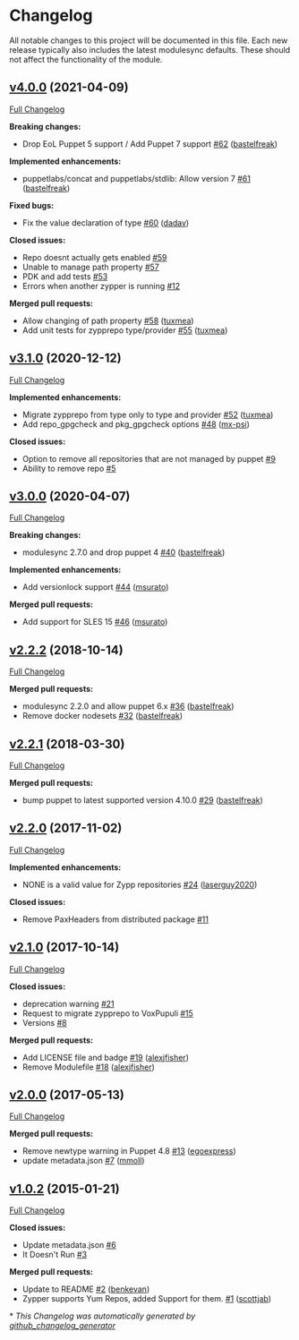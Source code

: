 # Changelog

All notable changes to this project will be documented in this file.
Each new release typically also includes the latest modulesync defaults.
These should not affect the functionality of the module.

## [v4.0.0](https://github.com/voxpupuli/puppet-zypprepo/tree/v4.0.0) (2021-04-09)

[Full Changelog](https://github.com/voxpupuli/puppet-zypprepo/compare/v3.1.0...v4.0.0)

**Breaking changes:**

- Drop EoL Puppet 5 support / Add Puppet 7 support [\#62](https://github.com/voxpupuli/puppet-zypprepo/pull/62) ([bastelfreak](https://github.com/bastelfreak))

**Implemented enhancements:**

- puppetlabs/concat and puppetlabs/stdlib: Allow version 7 [\#61](https://github.com/voxpupuli/puppet-zypprepo/pull/61) ([bastelfreak](https://github.com/bastelfreak))

**Fixed bugs:**

- Fix the value declaration of type [\#60](https://github.com/voxpupuli/puppet-zypprepo/pull/60) ([dadav](https://github.com/dadav))

**Closed issues:**

- Repo doesnt actually gets enabled [\#59](https://github.com/voxpupuli/puppet-zypprepo/issues/59)
- Unable to manage path property [\#57](https://github.com/voxpupuli/puppet-zypprepo/issues/57)
- PDK and add tests [\#53](https://github.com/voxpupuli/puppet-zypprepo/issues/53)
- Errors when another zypper is running [\#12](https://github.com/voxpupuli/puppet-zypprepo/issues/12)

**Merged pull requests:**

- Allow changing of path property [\#58](https://github.com/voxpupuli/puppet-zypprepo/pull/58) ([tuxmea](https://github.com/tuxmea))
- Add unit tests for zypprepo type/provider [\#55](https://github.com/voxpupuli/puppet-zypprepo/pull/55) ([tuxmea](https://github.com/tuxmea))

## [v3.1.0](https://github.com/voxpupuli/puppet-zypprepo/tree/v3.1.0) (2020-12-12)

[Full Changelog](https://github.com/voxpupuli/puppet-zypprepo/compare/v3.0.0...v3.1.0)

**Implemented enhancements:**

- Migrate zypprepo from type only to type and provider [\#52](https://github.com/voxpupuli/puppet-zypprepo/pull/52) ([tuxmea](https://github.com/tuxmea))
- Add repo\_gpgcheck and pkg\_gpgcheck options [\#48](https://github.com/voxpupuli/puppet-zypprepo/pull/48) ([mx-psi](https://github.com/mx-psi))

**Closed issues:**

- Option to remove all repositories that are not managed by puppet [\#9](https://github.com/voxpupuli/puppet-zypprepo/issues/9)
- Ability to remove repo [\#5](https://github.com/voxpupuli/puppet-zypprepo/issues/5)

## [v3.0.0](https://github.com/voxpupuli/puppet-zypprepo/tree/v3.0.0) (2020-04-07)

[Full Changelog](https://github.com/voxpupuli/puppet-zypprepo/compare/v2.2.2...v3.0.0)

**Breaking changes:**

- modulesync 2.7.0 and drop puppet 4 [\#40](https://github.com/voxpupuli/puppet-zypprepo/pull/40) ([bastelfreak](https://github.com/bastelfreak))

**Implemented enhancements:**

- Add versionlock support [\#44](https://github.com/voxpupuli/puppet-zypprepo/pull/44) ([msurato](https://github.com/msurato))

**Merged pull requests:**

- Add support for SLES 15 [\#46](https://github.com/voxpupuli/puppet-zypprepo/pull/46) ([msurato](https://github.com/msurato))

## [v2.2.2](https://github.com/voxpupuli/puppet-zypprepo/tree/v2.2.2) (2018-10-14)

[Full Changelog](https://github.com/voxpupuli/puppet-zypprepo/compare/v2.2.1...v2.2.2)

**Merged pull requests:**

- modulesync 2.2.0 and allow puppet 6.x [\#36](https://github.com/voxpupuli/puppet-zypprepo/pull/36) ([bastelfreak](https://github.com/bastelfreak))
- Remove docker nodesets [\#32](https://github.com/voxpupuli/puppet-zypprepo/pull/32) ([bastelfreak](https://github.com/bastelfreak))

## [v2.2.1](https://github.com/voxpupuli/puppet-zypprepo/tree/v2.2.1) (2018-03-30)

[Full Changelog](https://github.com/voxpupuli/puppet-zypprepo/compare/v2.2.0...v2.2.1)

**Merged pull requests:**

- bump puppet to latest supported version 4.10.0 [\#29](https://github.com/voxpupuli/puppet-zypprepo/pull/29) ([bastelfreak](https://github.com/bastelfreak))

## [v2.2.0](https://github.com/voxpupuli/puppet-zypprepo/tree/v2.2.0) (2017-11-02)

[Full Changelog](https://github.com/voxpupuli/puppet-zypprepo/compare/v2.1.0...v2.2.0)

**Implemented enhancements:**

- NONE is a valid value for Zypp repositories [\#24](https://github.com/voxpupuli/puppet-zypprepo/pull/24) ([laserguy2020](https://github.com/laserguy2020))

**Closed issues:**

- Remove PaxHeaders from distributed package [\#11](https://github.com/voxpupuli/puppet-zypprepo/issues/11)

## [v2.1.0](https://github.com/voxpupuli/puppet-zypprepo/tree/v2.1.0) (2017-10-14)

[Full Changelog](https://github.com/voxpupuli/puppet-zypprepo/compare/v2.0.0...v2.1.0)

**Closed issues:**

- deprecation warning [\#21](https://github.com/voxpupuli/puppet-zypprepo/issues/21)
- Request to migrate zypprepo to VoxPupuli [\#15](https://github.com/voxpupuli/puppet-zypprepo/issues/15)
- Versions [\#8](https://github.com/voxpupuli/puppet-zypprepo/issues/8)

**Merged pull requests:**

- Add LICENSE file and badge [\#19](https://github.com/voxpupuli/puppet-zypprepo/pull/19) ([alexjfisher](https://github.com/alexjfisher))
- Remove Modulefile [\#18](https://github.com/voxpupuli/puppet-zypprepo/pull/18) ([alexjfisher](https://github.com/alexjfisher))

## [v2.0.0](https://github.com/voxpupuli/puppet-zypprepo/tree/v2.0.0) (2017-05-13)

[Full Changelog](https://github.com/voxpupuli/puppet-zypprepo/compare/v1.0.2...v2.0.0)

**Merged pull requests:**

- Remove newtype warning in Puppet 4.8 [\#13](https://github.com/voxpupuli/puppet-zypprepo/pull/13) ([egoexpress](https://github.com/egoexpress))
- update metadata.json [\#7](https://github.com/voxpupuli/puppet-zypprepo/pull/7) ([mmoll](https://github.com/mmoll))

## [v1.0.2](https://github.com/voxpupuli/puppet-zypprepo/tree/v1.0.2) (2015-01-21)

[Full Changelog](https://github.com/voxpupuli/puppet-zypprepo/compare/79c943bba65ffc7e45208923becd90d14a653013...v1.0.2)

**Closed issues:**

- Update metadata.json [\#6](https://github.com/voxpupuli/puppet-zypprepo/issues/6)
- It Doesn't Run [\#3](https://github.com/voxpupuli/puppet-zypprepo/issues/3)

**Merged pull requests:**

- Update to README [\#2](https://github.com/voxpupuli/puppet-zypprepo/pull/2) ([benkevan](https://github.com/benkevan))
- Zypper supports Yum Repos, added Support for them. [\#1](https://github.com/voxpupuli/puppet-zypprepo/pull/1) ([scottjab](https://github.com/scottjab))



\* *This Changelog was automatically generated by [github_changelog_generator](https://github.com/github-changelog-generator/github-changelog-generator)*
